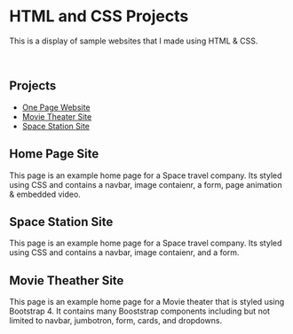 # HTML and CSS Projects
This is a display of sample websites that I made using HTML & CSS.

<br>

<strong><h2>Projects</h2></strong>
  <ul>
  <li><a href="https://github.com/RammoyL/HTML-and-CSS-Projects/tree/main/Project/One-Page%20Website">One Page Website</a></li>
  <li><a href="https://github.com/RammoyL/HTML-and-CSS-Projects/tree/main/Project/bootstrap4_project">Movie Theater Site</a></li>
  <li><a href="https://github.com/RammoyL/HTML-and-CSS-Projects/blob/main/Basic_HTML_and_CSS/Project/Index.html">Space Station Site</a></li>
  </ul>
  
  <h2>Home Page Site</h2>
  This page is an example home page for a Space travel company. Its styled using CSS and contains a navbar, image contaienr, a form, page animation & embedded video.
  <h2>Space Station Site</h2>
  <p>This page is an example home page for a Space travel company. Its styled using CSS and contains a navbar, image contaienr, and a form.</p>
  <h2>Movie Theather Site</h2>
  This page is an example home page for a Movie theater that is styled using Bootstrap 4. It contains many Booststrap components including but not limited to navbar, jumbotron, form, cards, and dropdowns.
